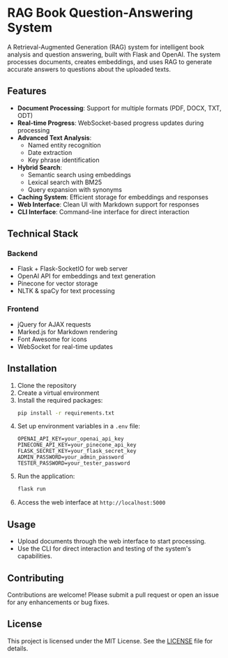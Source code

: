 # RAG Book Question-Answering System

A Retrieval-Augmented Generation (RAG) system for intelligent book analysis and question answering, built with Flask and OpenAI. The system processes documents, creates embeddings, and uses RAG to generate accurate answers to questions about the uploaded texts.

## Features

- **Document Processing**: Support for multiple formats (PDF, DOCX, TXT, ODT)
- **Real-time Progress**: WebSocket-based progress updates during processing
- **Advanced Text Analysis**: 
  - Named entity recognition
  - Date extraction
  - Key phrase identification
- **Hybrid Search**: 
  - Semantic search using embeddings
  - Lexical search with BM25
  - Query expansion with synonyms
- **Caching System**: Efficient storage for embeddings and responses
- **Web Interface**: Clean UI with Markdown support for responses
- **CLI Interface**: Command-line interface for direct interaction

## Technical Stack

### Backend
- Flask + Flask-SocketIO for web server
- OpenAI API for embeddings and text generation
- Pinecone for vector storage
- NLTK & spaCy for text processing

### Frontend
- jQuery for AJAX requests
- Marked.js for Markdown rendering
- Font Awesome for icons
- WebSocket for real-time updates

## Installation

1. Clone the repository
2. Create a virtual environment
3. Install the required packages:
   ```bash
   pip install -r requirements.txt
   ```
4. Set up environment variables in a `.env` file:
   ```
   OPENAI_API_KEY=your_openai_api_key
   PINECONE_API_KEY=your_pinecone_api_key
   FLASK_SECRET_KEY=your_flask_secret_key
   ADMIN_PASSWORD=your_admin_password
   TESTER_PASSWORD=your_tester_password
   ```
5. Run the application:
   ```bash
   flask run
   ```
6. Access the web interface at `http://localhost:5000`

## Usage

- Upload documents through the web interface to start processing.
- Use the CLI for direct interaction and testing of the system's capabilities.

## Contributing

Contributions are welcome! Please submit a pull request or open an issue for any enhancements or bug fixes.

## License

This project is licensed under the MIT License. See the [LICENSE](LICENSE) file for details.
